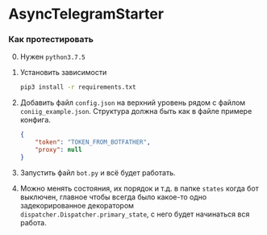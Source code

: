# AsyncTelegramStarter


### Как протестировать

0. Нужен `python3.7.5`

1. Установить зависимости
    ```bash
    pip3 install -r requirements.txt
    ```

2. Добавить файл `config.json` на верхний уровень рядом с файлом `coniig_example.json`.
  Структура должна быть как в файле примере конфига.
    ```json
    {
        "token": "TOKEN_FROM_BOTFATHER",
        "proxy": null
    }
    ```

3. Запустить файл `bot.py` и всё будет работать.

4. Можно менять состояния, их порядок и т.д. в папке `states` когда бот выключен, главное чтобы всегда было какое-то одно задекорированное декоратором `dispatcher.Dispatcher.primary_state`, с него будет начинаться вся работа.
